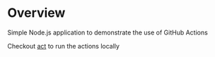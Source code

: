 # Overview
Simple Node.js application to demonstrate the use of GitHub Actions

Checkout [act](https://github.com/nektos/act) to run the actions locally
